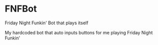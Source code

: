 # FNFBot
Friday Night Funkin' Bot that plays itself
 
My hardcoded bot that auto inputs buttons for me playing Friday Night Funkin'
